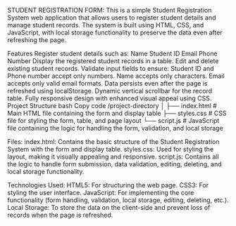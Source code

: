 STUDENT REGISTRATION FORM:
This is a simple Student Registration System web application that allows users to register student details and manage student records. The system is built using HTML, CSS, and JavaScript, with local storage functionality to preserve the data even after refreshing the page.

Features
Register student details such as:
Name
Student ID
Email
Phone Number
Display the registered student records in a table.
Edit and delete existing student records.
Validate input fields to ensure:
Student ID and Phone number accept only numbers.
Name accepts only characters.
Email accepts only valid email formats.
Data persists even after the page is refreshed using localStorage.
Dynamic vertical scrollbar for the record table.
Fully responsive design with enhanced visual appeal using CSS.
Project Structure
bash
Copy code
/project-directory
│
├── index.html  # Main HTML file containing the form and display table
├── styles.css  # CSS file for styling the form, table, and page layout
└── script.js   # JavaScript file containing the logic for handling the form, validation, and local storage

Files:
index.html: Contains the basic structure of the Student Registration System with the form and display table.
styles.css: Used for styling the layout, making it visually appealing and responsive.
script.js: Contains all the logic to handle form submission, data validation, editing, deleting, and local storage functionality.

Technologies Used:
HTML5: For structuring the web page.
CSS3: For styling the user interface.
JavaScript: For implementing the core functionality (form handling, validation, local storage, editing, deleting, etc.).
Local Storage: To store the data on the client-side and prevent loss of records when the page is refreshed.
